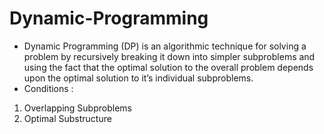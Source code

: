 # Dynamic-Programming

* Dynamic Programming (DP) is an algorithmic technique for solving a problem by recursively breaking it down into simpler subproblems and using the fact that the optimal solution to the overall problem depends upon the optimal solution to it’s individual subproblems.
* Conditions :  
 1. Overlapping Subproblems
 2. Optimal Substructure

